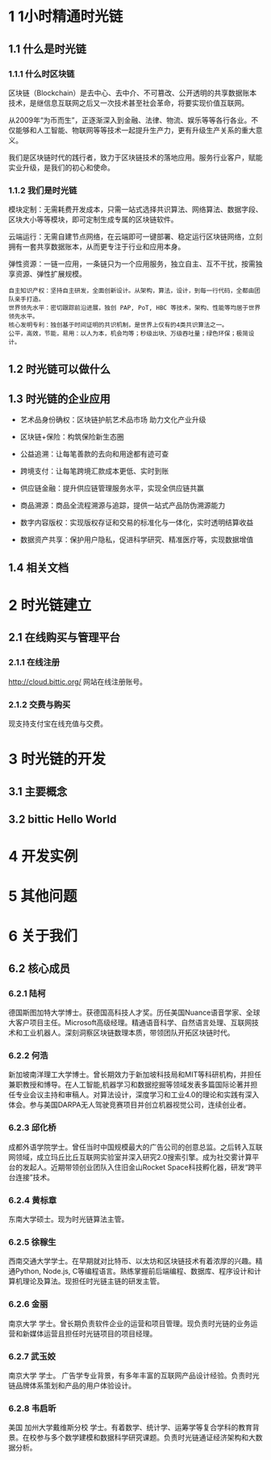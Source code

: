 
# 1 1小时精通时光链

## 1.1  什么是时光链

### 1.1.1 什么时区块链

区块链（Blockchain）是去中心、去中介、不可篡改、公开透明的共享数据账本技术，是继信息互联网之后又一次技术甚至社会革命，将要实现价值互联网。

从2009年“为币而生”，正逐渐深入到金融、法律、物流、娱乐等等各行各业。不仅能够和人工智能、物联网等等技术一起提升生产力，更有升级生产关系的重大意义。

我们是区块链时代的践行者，致力于区块链技术的落地应用。服务行业客户，赋能实业升级，是我们的初心和使命。

### 1.1.2  我们是时光链

模块定制：无需耗费开发成本，只需一站式选择共识算法、网络算法、数据字段、区块大小等等模块，即可定制生成专属的区块链软件。

云端运行：无需自建节点网络，在云端即可一键部署、稳定运行区块链网络，立刻拥有一套共享数据账本，从而更专注于行业和应用本身。

弹性资源：一链一应用，一条链只为一个应用服务，独立自主、互不干扰，按需独享资源、弹性扩展规模。

    自主知识产权：坚持自主研发，全面创新设计。从架构，算法，设计，到每一行代码，全都由团队亲手打造。
    世界领先水平：密切跟踪前沿进展，独创 PAP, PoT, HBC 等技术，架构、性能等均居于世界领先水平。 
    核心发明专利：独创基于时间证明的共识机制，是世界上仅有的4类共识算法之一。
    公平，高效，节能，易用：以人为本，机会均等；秒级出块、万级吞吐量；绿色环保；极简设计。


## 1.2  时光链可以做什么


## 1.3  时光链的企业应用


* 艺术品身份确权：区块链护航艺术品市场 助力文化产业升级

* 区块链+保险：构筑保险新生态圈

* 公益追溯：让每笔善款的去向和用途都有迹可查

* 跨境支付：让每笔跨境汇款成本更低、实时到账

* 供应链金融：提升供应链管理服务水平，实现全供应链共赢

* 商品溯源：商品全流程溯源与追踪，提供一站式产品防伪溯源能力

* 数字内容版权：实现版权存证和交易的标准化与一体化，实时透明结算收益

* 数据资产共享：保护用户隐私，促进科学研究、精准医疗等，实现数据增值


## 1.4  相关文档

#  2 时光链建立

## 2.1  在线购买与管理平台

### 2.1.1 在线注册

http://cloud.bittic.org/ 网站在线注册账号。

### 2.1.2 交费与购买

现支持支付宝在线充值与交费。


#  3 时光链的开发

## 3.1  主要概念

## 3.2  bittic Hello World

#  4 开发实例

#  5 其他问题

#  6 关于我们

## 6.2 核心成员

### 6.2.1  陆柯

德国斯图加特大学博士。获德国高科技人才奖。历任美国Nuance语音学家、全球大客户项目主任。Microsoft高级经理。精通语音科学、自然语言处理、互联网技术和工业机器人。深刻洞察区块链数理本质，带领团队开拓区块链时代。

### 6.2.2 何浩

新加坡南洋理工大学博士。曾长期效力于新加坡科技局和MIT等科研机构，并担任兼职教授和博导。在人工智能,机器学习和数据挖掘等领域发表多篇国际论著并担任专业会议主持和审稿人。对算法设计，深度学习和工业4.0的理论和实践有深入体会。参与美国DARPA无人驾驶竞赛项目并创立机器视觉公司，连续创业者。

### 6.2.3  邱化桥

成都外语学院学士。曾任当时中国规模最大的广告公司的创意总监。之后转入互联网领域，成立玛丘比丘互联网实验室并深入研究2.0搜索引擎。成为社交雾计算平台的发起人。近期带领创业团队入住旧金山Rocket Space科技孵化器，研发“跨平台连接”技术。

### 6.2.4 黄标章

东南大学硕士。现为时光链算法主管。

### 6.2.5 徐稼生

西南交通大学学士。在早期就对比特币、以太坊和区块链技术有着浓厚的兴趣。精通Python, Node.js, C等编程语言。熟练掌握前后端编程、数据库、程序设计和计算机理论及算法。现担任时光链主链的研发主管。

### 6.2.6 金丽

南京大学 学士。曾长期负责软件企业的运营和项目管理。现负责时光链的业务运营和新媒体运营且担任时光链项目的项目经理。

### 6.2.7 武玉姣

南京大学 学士。 广告学专业背景，有多年丰富的互联网产品设计经验。负责时光链品牌体系策划和产品的用户体验设计。

### 6.2.8 韦启昕

美国 加州大学戴维斯分校 学士。有着数学、统计学、运筹学等复合学科的教育背景。在校参与多个数学建模和数据科学研究课题。负责时光链通证经济架构和大数据分析。
